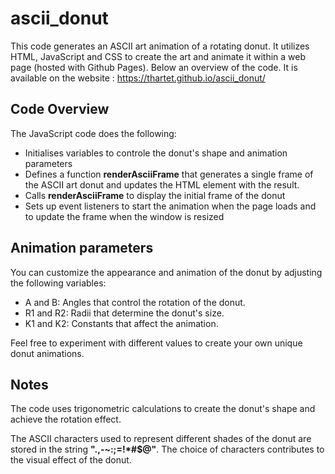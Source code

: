 # ascii_donut

This code generates an ASCII art animation of a rotating donut. It utilizes HTML, JavaScript and CSS to create the art and animate it within a web page (hosted with Github Pages). Below an overview of the code. It is available on the website : https://thartet.github.io/ascii_donut/

## Code Overview 
The JavaScript code does the following:
* Initialises variables to controle the donut's shape and animation parameters
* Defines a function **renderAsciiFrame** that generates a single frame of the ASCII art donut and updates the HTML element with the result.
* Calls **renderAsciiFrame** to display the initial frame of the donut
* Sets up event listeners to start the animation when the page loads and to update the frame when the window is resized

## Animation parameters
You can customize the appearance and animation of the donut by adjusting the following variables:

* A and B: Angles that control the rotation of the donut.
* R1 and R2: Radii that determine the donut's size.
* K1 and K2: Constants that affect the animation.

Feel free to experiment with different values to create your own unique donut animations.

## Notes
The code uses trigonometric calculations to create the donut's shape and achieve the rotation effect.

The ASCII characters used to represent different shades of the donut are stored in the string **".,-~:;=!*#$@"**. The choice of characters contributes to the visual effect of the donut.

